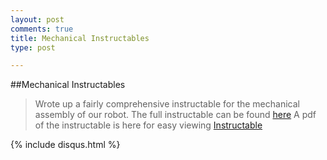 ```yaml
---
layout: post
comments: true
title: Mechanical Instructables
type: post

---
```


##Mechanical Instructables

>Wrote up a fairly comprehensive instructable for the mechanical assembly of our robot. The full instructable can be found <a href="http://www.instructables.com/id/How-to-make-a-swarmbot/">here</a>
>A pdf of the instructable is here for easy viewing
<a href="/img/How-to-make-a-swarmbot.pdf">Instructable</a>

{% include disqus.html %}

